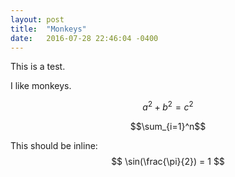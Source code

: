 ```yaml
---
layout: post
title:  "Monkeys"
date:   2016-07-28 22:46:04 -0400
---
```

This is a test.

I like monkeys.

$$a^2 + b^2 = c^2$$

$$\sum_{i=1}^n$$

This should be inline: $$ \sin(\frac{\pi}{2}) = 1 $$ 
